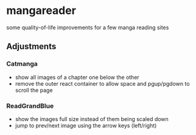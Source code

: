 # mangareader

some quality-of-life improvements for a few manga reading sites

## Adjustments

### Catmanga

- show all images of a chapter one below the other
- remove the outer react container to allow space and pgup/pgdown to scroll the page

### ReadGrandBlue

- show the images full size instead of them being scaled down
- jump to prev/next image using the arrow keys (left/right)
